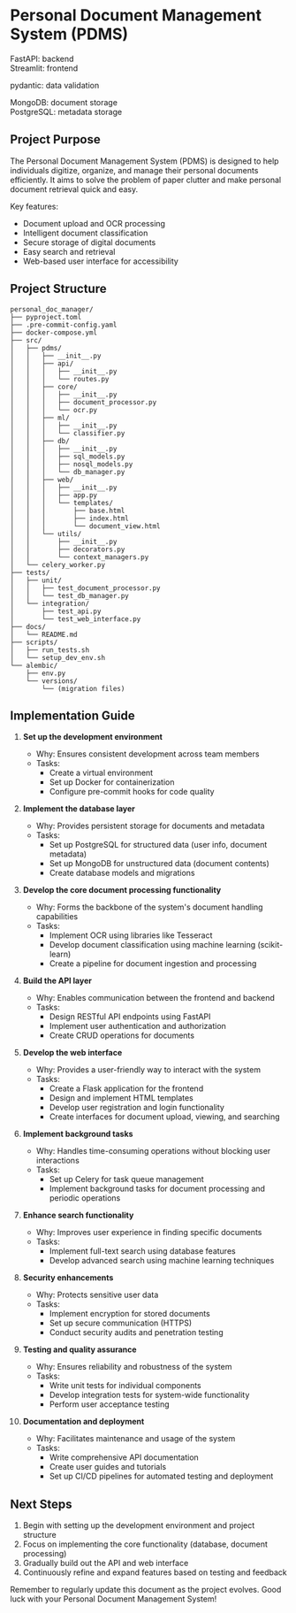 # Personal Document Management System (PDMS)

FastAPI: backend  
Streamlit: frontend  

pydantic: data validation  

MongoDB: document storage  
PostgreSQL: metadata storage  

## Project Purpose

The Personal Document Management System (PDMS) is designed to help individuals digitize, organize, and manage their personal documents efficiently. It aims to solve the problem of paper clutter and make personal document retrieval quick and easy.

Key features:
- Document upload and OCR processing
- Intelligent document classification
- Secure storage of digital documents
- Easy search and retrieval
- Web-based user interface for accessibility

## Project Structure

```
personal_doc_manager/
├── pyproject.toml
├── .pre-commit-config.yaml
├── docker-compose.yml
├── src/
│   ├── pdms/
│   │   ├── __init__.py
│   │   ├── api/
│   │   │   ├── __init__.py
│   │   │   └── routes.py
│   │   ├── core/
│   │   │   ├── __init__.py
│   │   │   ├── document_processor.py
│   │   │   └── ocr.py
│   │   ├── ml/
│   │   │   ├── __init__.py
│   │   │   └── classifier.py
│   │   ├── db/
│   │   │   ├── __init__.py
│   │   │   ├── sql_models.py
│   │   │   ├── nosql_models.py
│   │   │   └── db_manager.py
│   │   ├── web/
│   │   │   ├── __init__.py
│   │   │   ├── app.py
│   │   │   └── templates/
│   │   │       ├── base.html
│   │   │       ├── index.html
│   │   │       └── document_view.html
│   │   └── utils/
│   │       ├── __init__.py
│   │       ├── decorators.py
│   │       └── context_managers.py
│   └── celery_worker.py
├── tests/
│   ├── unit/
│   │   ├── test_document_processor.py
│   │   └── test_db_manager.py
│   └── integration/
│       ├── test_api.py
│       └── test_web_interface.py
├── docs/
│   └── README.md
├── scripts/
│   ├── run_tests.sh
│   └── setup_dev_env.sh
└── alembic/
    ├── env.py
    └── versions/
        └── (migration files)
```

## Implementation Guide

1. **Set up the development environment**
   - Why: Ensures consistent development across team members
   - Tasks:
     - Create a virtual environment
     - Set up Docker for containerization
     - Configure pre-commit hooks for code quality

2. **Implement the database layer**
   - Why: Provides persistent storage for documents and metadata
   - Tasks:
     - Set up PostgreSQL for structured data (user info, document metadata)
     - Set up MongoDB for unstructured data (document contents)
     - Create database models and migrations

3. **Develop the core document processing functionality**
   - Why: Forms the backbone of the system's document handling capabilities
   - Tasks:
     - Implement OCR using libraries like Tesseract
     - Develop document classification using machine learning (scikit-learn)
     - Create a pipeline for document ingestion and processing

4. **Build the API layer**
   - Why: Enables communication between the frontend and backend
   - Tasks:
     - Design RESTful API endpoints using FastAPI
     - Implement user authentication and authorization
     - Create CRUD operations for documents

5. **Develop the web interface**
   - Why: Provides a user-friendly way to interact with the system
   - Tasks:
     - Create a Flask application for the frontend
     - Design and implement HTML templates
     - Develop user registration and login functionality
     - Create interfaces for document upload, viewing, and searching

6. **Implement background tasks**
   - Why: Handles time-consuming operations without blocking user interactions
   - Tasks:
     - Set up Celery for task queue management
     - Implement background tasks for document processing and periodic operations

7. **Enhance search functionality**
   - Why: Improves user experience in finding specific documents
   - Tasks:
     - Implement full-text search using database features
     - Develop advanced search using machine learning techniques

8. **Security enhancements**
   - Why: Protects sensitive user data
   - Tasks:
     - Implement encryption for stored documents
     - Set up secure communication (HTTPS)
     - Conduct security audits and penetration testing

9. **Testing and quality assurance**
   - Why: Ensures reliability and robustness of the system
   - Tasks:
     - Write unit tests for individual components
     - Develop integration tests for system-wide functionality
     - Perform user acceptance testing

10. **Documentation and deployment**
    - Why: Facilitates maintenance and usage of the system
    - Tasks:
      - Write comprehensive API documentation
      - Create user guides and tutorials
      - Set up CI/CD pipelines for automated testing and deployment

## Next Steps

1. Begin with setting up the development environment and project structure
2. Focus on implementing the core functionality (database, document processing)
3. Gradually build out the API and web interface
4. Continuously refine and expand features based on testing and feedback

Remember to regularly update this document as the project evolves. Good luck with your Personal Document Management System!
